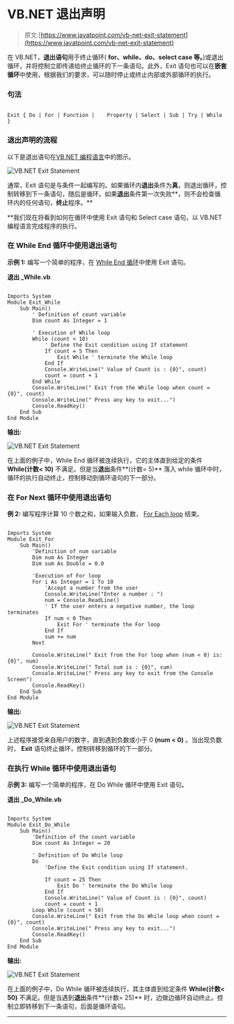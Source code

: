 # VB.NET 退出声明

> 原文:[https://www.javatpoint.com/vb-net-exit-statement](https://www.javatpoint.com/vb-net-exit-statement)

在 VB.NET，**退出语句**用于终止循环( **for、while、do、select case 等。**)或退出循环，并将控制立即传递给终止循环的下一条语句。此外，Exit 语句也可以在**嵌套循环**中使用，根据我们的要求，可以随时停止或终止内部或外部循环的执行。

### 句法

```

Exit { Do | For | Function |	Property | Select | Sub | Try | While }

```

### 退出声明的流程

以下是退出语句在[VB.NET 编程语言](https://www.javatpoint.com/vb-net)中的图示。

![VB.NET Exit Statement](../Images/9f5f836a3335a7e1a45a9d79b3b07be8.png)

通常，Exit 语句是与条件一起编写的。如果循环内**退出**条件为**真**，则退出循环，控制转移到下一条语句，随后是循环。如果**退出**条件第一次失败**，则不会检查循环内的任何语句，**终止**程序。**

 **我们现在将看到如何在循环中使用 Exit 语句和 Select case 语句，以 VB.NET 编程语言完成程序的执行。

### 在 While End 循环中使用退出语句

**示例 1:** 编写一个简单的程序，在 [While End 循环](vb-net-while-end-loop)中使用 Exit 语句。

**退出 _While.vb**

```

Imports System
Module Exit_While
    Sub Main()
        ' Definition of count variable
        Dim count As Integer = 1

        ' Execution of While loop
        While (count < 10)
            ' Define the Exit condition using If statement
            If count = 5 Then
                Exit While ' terminate the While loop 
            End If
            Console.WriteLine(" Value of Count is : {0}", count)
            count = count + 1
        End While
        Console.WriteLine(" Exit from the While loop when count = {0}", count)
        Console.WriteLine(" Press any key to exit...")
        Console.ReadKey()
    End Sub
End Module

```

**输出:**

![VB.NET Exit Statement](../Images/d727e3aaa5ab1af74f005f89c543a468.png)

在上面的例子中，While End 循环被连续执行，它的主体直到给定的条件 **While(计数< 10)** 不满足。但是当**退出**条件**(计数= 5)** 落入 while 循环中时，循环的执行自动终止，控制移动到循环语句的下一部分。

### 在 For Next 循环中使用退出语句

**例 2:** 编写程序计算 10 个数之和，如果输入负数， [For Each loop](vb-net-for-each-loop) 结束。

```

Imports System
Module Exit_For
    Sub Main()
        'Definition of num variable
        Dim num As Integer
        Dim sum As Double = 0.0

        'Execution of For loop
        For i As Integer = 1 To 10
            'Accept a number from the user
            Console.WriteLine("Enter a number : ")
            num = Console.ReadLine()
            ' If the user enters a negative number, the loop terminates
            If num < 0 Then
                Exit For ' terminate the For loop 
            End If
            sum += num
        Next

        Console.WriteLine(" Exit from the For loop when (num < 0) is: {0}", num)
        Console.WriteLine(" Total sum is : {0}", sum)        
        Console.WriteLine(" Press any key to exit from the Console Screen")
        Console.ReadKey()
    End Sub
End Module

```

**输出:**

![VB.NET Exit Statement](../Images/d0aa4e3afa2c45ee6f86d9615a09d041.png)

上述程序接受来自用户的数字，直到遇到负数或小于 0 **(num < 0)** 。当出现负数时， **Exit** 语句终止循环，控制转移到循环的下一部分。

### 在执行 While 循环中使用退出语句

**示例 3:** 编写一个简单的程序，在 Do While 循环中使用 Exit 语句。

**退出 _Do_While.vb**

```

Imports System
Module Exit_Do_While
    Sub Main()
        'Definition of the count variable
        Dim count As Integer = 20

        ' Definition of Do While loop
        Do
            'Define the Exit condition using If statement.

            If count = 25 Then
                Exit Do ' terminate the Do While loop 
            End If
            Console.WriteLine(" Value of Count is : {0}", count)
            count = count + 1
        Loop While (count < 50)
        Console.WriteLine(" Exit from the Do While loop when count = {0}", count)
        Console.WriteLine(" Press any key to exit...")
        Console.ReadKey()
    End Sub
End Module

```

**输出:**

![VB.NET Exit Statement](../Images/5b9f86fcbfa8268859ef9976d08e33fb.png)

在上面的例子中，Do While 循环被连续执行，其主体直到给定条件 **While(计数< 50)** 不满足。但是当遇到**退出**条件**(计数= 25)** 时，边做边循环自动终止。控制立即转移到下一条语句，后面是循环语句。

* * ***